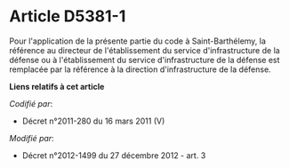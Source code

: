 # Article D5381-1

Pour l'application de la présente partie du code à Saint-Barthélemy, la référence au         directeur de l'établissement du
service d'infrastructure de la défense ou à l'établissement du service d'infrastructure de la défense est remplacée par la
référence à la direction d'infrastructure de la défense.

**Liens relatifs à cet article**

_Codifié par_:

  - Décret n°2011-280 du 16 mars 2011 (V)

_Modifié par_:

  - Décret n°2012-1499 du 27 décembre 2012 - art. 3
